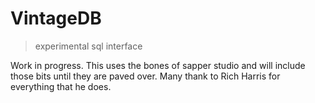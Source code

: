 VintageDB
===

> experimental sql interface

Work in progress. This uses the bones of sapper studio and will include those bits until they are paved over. Many thank to Rich Harris for everything that he does.
